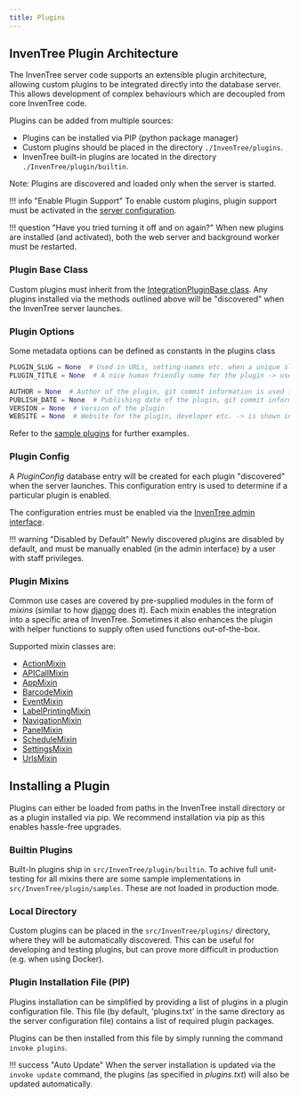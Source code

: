 ```yaml
---
title: Plugins
---
```


## InvenTree Plugin Architecture

The InvenTree server code supports an extensible plugin architecture, allowing custom plugins to be integrated directly into the database server. This allows development of complex behaviours which are decoupled from core InvenTree code.

Plugins can be added from multiple sources:

- Plugins can be installed via PIP (python package manager)
- Custom plugins should be placed in the directory `./InvenTree/plugins`.
- InvenTree built-in plugins are located in the directory `./InvenTree/plugin/builtin`.  

Note: Plugins are discovered and loaded only when the server is started.

!!! info "Enable Plugin Support"
    To enable custom plugins, plugin support must be activated in the [server configuration](../start/config.md).

!!! question "Have you tried turning it off and on again?"
    When new plugins are installed (and activated), both the web server and background worker must be restarted.

### Plugin Base Class

Custom plugins must inherit from the [IntegrationPluginBase class](https://github.com/inventree/InvenTree/blob/master/InvenTree/plugin/integration.py). Any plugins installed via the methods outlined above will be "discovered" when the InvenTree server launches.

### Plugin Options

Some metadata options can be defined as constants in the plugins class

``` python
PLUGIN_SLUG = None  # Used in URLs, setting-names etc. when a unique slug as a reference is needed -> the plugin name is used if not set
PLUGIN_TITLE = None  # A nice human friendly name for the plugin -> used in titles, as plugin name etc.

AUTHOR = None  # Author of the plugin, git commit information is used if not present
PUBLISH_DATE = None  # Publishing date of the plugin, git commit information is used if not present
VERSION = None  # Version of the plugin
WEBSITE = None  # Website for the plugin, developer etc. -> is shown in plugin overview if set
```

Refer to the [sample plugins](https://github.com/inventree/InvenTree/tree/master/InvenTree/plugin/samples) for further examples.

### Plugin Config

A *PluginConfig* database entry will be created for each plugin "discovered" when the server launches. This configuration entry is used to determine if a particular plugin is enabled.

The configuration entries must be enabled via the [InvenTree admin interface](../settings/admin.md).

!!! warning "Disabled by Default"
    Newly discovered plugins are disabled by default, and must be manually enabled (in the admin interface) by a user with staff privileges.

### Plugin Mixins

Common use cases are covered by pre-supplied modules in the form of *mixins* (similar to how [django](https://docs.djangoproject.com/en/stable/topics/class-based-views/mixins/) does it). Each mixin enables the integration into a specific area of InvenTree. Sometimes it also enhances the plugin with helper functions to supply often used functions out-of-the-box.

Supported mixin classes are:

- [ActionMixin](./plugins/action.md)
- [APICallMixin](./plugins/api.md)
- [AppMixin](./plugins/app.md)
- [BarcodeMixin](./plugins/barcode.md)
- [EventMixin](./plugins/event.md)
- [LabelPrintingMixin](./plugins/label.md)
- [NavigationMixin](./plugins/navigation.md)
- [PanelMixin](./plugins/panel.md)
- [ScheduleMixin](./plugins/schedule.md)
- [SettingsMixin](./plugins/settings.md)
- [UrlsMixin](./plugins/urls.md)

## Installing a Plugin

Plugins can either be loaded from paths in the InvenTree install directory or as a plugin installed via pip. We recommend installation via pip as this enables hassle-free upgrades.

### Builtin Plugins

Built-In plugins ship in `src/InvenTree/plugin/builtin`. To achive full unit-testing for all mixins there are some sample implementations in `src/InvenTree/plugin/samples`. These are not loaded in production mode.

### Local Directory

Custom plugins can be placed in the `src/InvenTree/plugins/` directory, where they will be automatically discovered. This can be useful for developing and testing plugins, but can prove more difficult in production (e.g. when using Docker). 

### Plugin Installation File (PIP)

Plugins installation can be simplified by providing a list of plugins in a plugin configuration file. This file (by default, 'plugins.txt' in the same directory as the server configuration file) contains a list of required plugin packages.

Plugins can be then installed from this file by simply running the command `invoke plugins`.

!!! success "Auto Update"
    When the server installation is updated via the `invoke update` command, the plugins (as specified in *plugins.txt*) will also be updated automatically.

